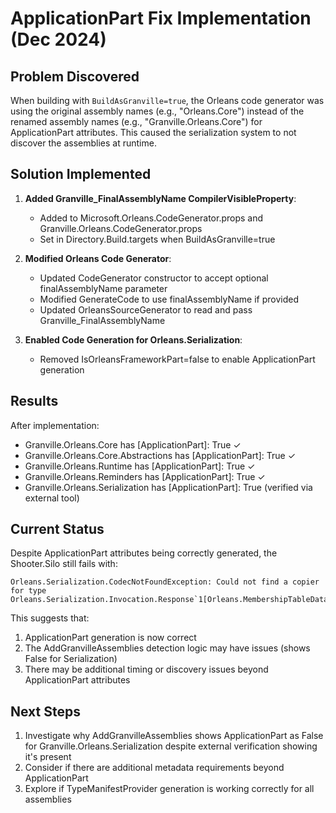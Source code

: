 # ApplicationPart Fix Implementation (Dec 2024)

## Problem Discovered
When building with `BuildAsGranville=true`, the Orleans code generator was using the original assembly names (e.g., "Orleans.Core") instead of the renamed assembly names (e.g., "Granville.Orleans.Core") for ApplicationPart attributes. This caused the serialization system to not discover the assemblies at runtime.

## Solution Implemented
1. **Added Granville_FinalAssemblyName CompilerVisibleProperty**:
   - Added to Microsoft.Orleans.CodeGenerator.props and Granville.Orleans.CodeGenerator.props
   - Set in Directory.Build.targets when BuildAsGranville=true

2. **Modified Orleans Code Generator**:
   - Updated CodeGenerator constructor to accept optional finalAssemblyName parameter
   - Modified GenerateCode to use finalAssemblyName if provided
   - Updated OrleansSourceGenerator to read and pass Granville_FinalAssemblyName

3. **Enabled Code Generation for Orleans.Serialization**:
   - Removed IsOrleansFrameworkPart=false to enable ApplicationPart generation

## Results
After implementation:
- Granville.Orleans.Core has [ApplicationPart]: True ✓
- Granville.Orleans.Core.Abstractions has [ApplicationPart]: True ✓
- Granville.Orleans.Runtime has [ApplicationPart]: True ✓
- Granville.Orleans.Reminders has [ApplicationPart]: True ✓
- Granville.Orleans.Serialization has [ApplicationPart]: True (verified via external tool)

## Current Status
Despite ApplicationPart attributes being correctly generated, the Shooter.Silo still fails with:
```
Orleans.Serialization.CodecNotFoundException: Could not find a copier for type Orleans.Serialization.Invocation.Response`1[Orleans.MembershipTableData]
```

This suggests that:
1. ApplicationPart generation is now correct
2. The AddGranvilleAssemblies detection logic may have issues (shows False for Serialization)
3. There may be additional timing or discovery issues beyond ApplicationPart attributes

## Next Steps
1. Investigate why AddGranvilleAssemblies shows ApplicationPart as False for Granville.Orleans.Serialization despite external verification showing it's present
2. Consider if there are additional metadata requirements beyond ApplicationPart
3. Explore if TypeManifestProvider generation is working correctly for all assemblies